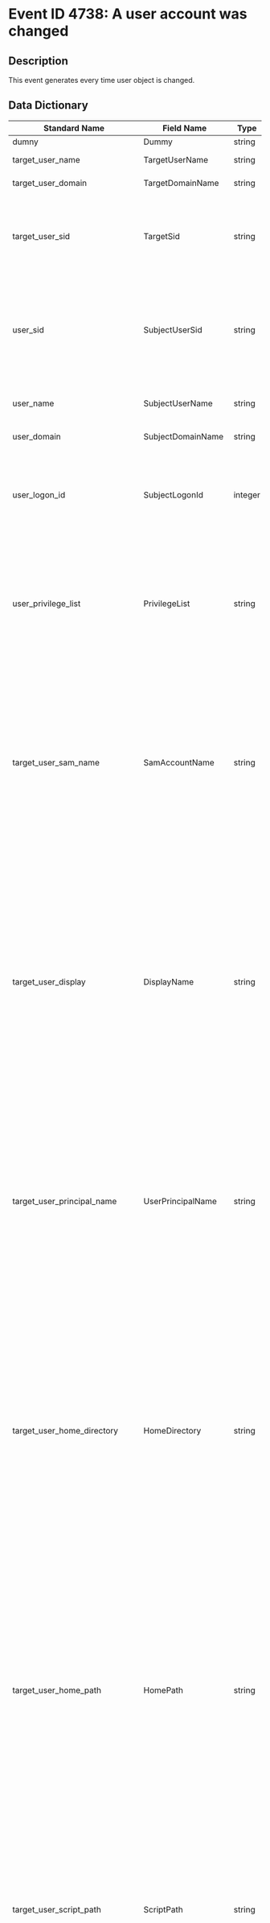 # Event ID 4738: A user account was changed

## Description
This event generates every time user object is changed.

## Data Dictionary
|Standard Name|Field Name|Type|Description|Sample Value|
|---|---|---|---|---|
|dumny|Dummy|string||-|
|target_user_name|TargetUserName|string|the name of the account that was changed.|ksmith|
|target_user_domain|TargetDomainName|string|target account's domain or computer name.|CONTOSO|
|target_user_sid|TargetSid|string|SID of account that was changed. Event Viewer automatically tries to resolve SIDs and show the account name. If the SID cannot be resolved, you will see the source data in the event.|S-1-5-21-3457937927-2839227994-823803824-6609|
|user_sid|SubjectUserSid|string|SID of account that requested the "change user account" operation. Event Viewer automatically tries to resolve SIDs and show the account name. If the SID cannot be resolved, you will see the source data in the event.|S-1-5-21-3457937927-2839227994-823803824-1104|
|user_name|SubjectUserName|string|the name of the account that requested the "change user account" operation.|dadmin|
|user_domain|SubjectDomainName|string|subject's domain or computer name.|CONTOSO|
|user_logon_id|SubjectLogonId|integer|hexadecimal value that can help you correlate this event with recent events that might contain the same Logon ID, for example, "4624: An account was successfully logged on."|0x30dc2|
|user_privilege_list|PrivilegeList|string|the list of user privileges which were used during the operation, for example, SeBackupPrivilege. This parameter might not be captured in the event, and in that case appears as "-". See full list of user privileges in "Table 8. User Privileges.".|-|
|target_user_sam_name|SamAccountName|string|logon name for account used to support clients and servers from previous versions of Windows (pre-Windows 2000 logon name). If the value of sAMAccountName attribute of user object was changed, you will see the new value here. For example: ladmin. For local accounts, this field always has some value-if the account's attribute was not changed it will contain the current value of the attribute.|-|
|target_user_display|DisplayName|string|it is a name, displayed in the address book for a particular account. This is usually the combination of the user's first name, middle initial, and last name. You can change this attribute by using Active Directory Users and Computers, or through a script, for example. If the value of displayName attribute of user object was changed, you will see the new value here. For local accounts, this field always has some value-if the account's attribute was not changed it will contain the current value of the attribute.|-|
|target_user_principal_name|UserPrincipalName|string|internet-style login name for the account, based on the Internet standard RFC 822. By convention this should map to the account's email name. If the value of userPrincipalName attribute of user object was changed, you will see the new value here. You can change this attribute by using Active Directory Users and Computers, or through a script, for example. For local accounts, this field is not applicable and always has "-" value.|-|
|target_user_home_directory|HomeDirectory|string|user's home directory. If homeDrive attribute is set and specifies a drive letter, homeDirectory should be a UNC path. The path must be a network UNC of the form \Server\Share\Directory. If the value of homeDirectory attribute of user object was changed, you will see the new value here. You can change this attribute by using Active Directory Users and Computers, or through a script, for example. For local accounts, this field always has some value-if the account's attribute was not changed it will contain the current value of the attribute.|-|
|target_user_home_path|HomePath|string|specifies the drive letter to which to map the UNC path specified by homeDirectory account's attribute. The drive letter must be specified in the form "DRIVE_LETTER:". For example - "H:". If the value of homeDrive attribute of user object was changed, you will see the new value here. You can change this attribute by using Active Directory Users and Computers, or through a script, for example. For local accounts, this field always has some value-if the account's attribute was not changed it will contain the current value of the attribute.|-|
|target_user_script_path|ScriptPath|string|specifies the path of the account's logon script. If the value of scriptPath attribute of user object was changed, you will see the new value here. You can change this attribute by using Active Directory Users and Computers, or through a script, for example. For local accounts, this field always has some value-if the account's attribute was not changed it will contain the current value of the attribute.|-|
|target_user_profile_path|ProfilePath|string|specifies a path to the account's profile. This value can be a null string, a local absolute path, or a UNC path. If the value of profilePath attribute of user object was changed, you will see the new value here. You can change this attribute by using Active Directory Users and Computers, or through a script, for example. For local accounts, this field always has some value-if the account's attribute was not changed it will contain the current value of the attribute.|-|
|target_user_workstations|UserWorkstations|string|contains the list of NetBIOS or DNS names of the computers from which the user can logon. Each computer name is separated by a comma. The name of a computer is the sAMAccountName property of a computer object. If the value of userWorkstations attribute of user object was changed, you will see the new value here. You can change this attribute by using Active Directory Users and Computers, or through a script, for example. For local accounts, this field is not applicable and always appears as "\<value not set>."|-|
|target_user_password_last_set|PasswordLastSet|date|last time the account's password was modified. If the value of pwdLastSet attribute of user object was changed, you will see the new value here. For example: 8/12/2015 11:41:39 AM. This value will be changed, for example, after manual user account password reset. For local accounts, this field always has some value-if the account's attribute was not changed it will contain the current value of the attribute.|-|
|target_user_account_expires|AccountExpires|date|the date when the account expires. If the value of accountExpires attribute of user object was changed, you will see the new value here. . For example, "9/21/2015 12:00:00 AM". You can change this attribute by using Active Directory Users and Computers, or through a script, for example. For local accounts, this field always has some value-if the account's attribute was not changed it will contain the current value of the attribute.|-|
|user_primary_group_id|PrimaryGroupId|string|Relative Identifier (RID) of user's object primary group.|-|
|target_user_allowed_to_delegate|AllowedToDelegateTo|string|the list of SPNs to which this account can present delegated credentials. Can be changed using Active Directory Users and Computers management console in Delegation tab of user account, if at least one SPN is registered for user account. If the SPNs list on Delegation tab of a user account was changed, you will see the new SPNs list in AllowedToDelegateTo field (note that you will see the new list instead of changes) of this event.|-|
|target_user_old_uac_value|OldUacValue|string|specifies flags that control password, lockout, disable/enable, script, and other behavior for the user account. This parameter contains the previous value of userAccountControl attribute of user object.|0x15|
|target_user_new_uac_value|NewUacValue|string|specifies flags that control password, lockout, disable/enable, script, and other behavior for the user account. If the value of userAccountControl attribute of user object was changed, you will see the new value here.|0x211|
|target_user_account_control|UserAccountControl|string|shows the list of changes in userAccountControl attribute. You will see a line of text for each change. See possible values in here: "Table 7. User's or Computer's account UAC flags.". In the "User Account Control field text" column, you can see the text that will be displayed in the User Account Control field in 4738 event.|%%2050 %%2089|
|target_user_parameters|UserParameters|string|if you change any setting using Active Directory Users and Computers management console in Dial-in tab of user's account properties, then you will see \<value changed, but not displayed> in this field. For local accounts, this field is not applicable and always has "\<value not set>" value.|-|
|target_user_sid_history|SidHistory|string|contains previous SIDs used for the object if the object was moved from another domain. Whenever an object is moved from one domain to another, a new SID is created and becomes the objectSID. The previous SID is added to the sIDHistory property. If the value of sIDHistory attribute of user object was changed, you will see the new value here.|-|
|target_user_logon_hours|LogonHours|string|hours that the account is allowed to logon to the domain. If the value of logonHours attribute of user object was changed, you will see the new value here. You can change this attribute by using Active Directory Users and Computers, or through a script, for example.|-|

## Resources
[MS Source](https://github.com/MicrosoftDocs/windows-itpro-docs/blob/master/windows/security/threat-protection/auditing/event-4738.md)
[MS Security Auditing Category - Account Management](https://docs.microsoft.com/en-us/windows/security/threat-protection/auditing/advanced-security-audit-policy-settings#account-management)
[MS Security Auditing Sub-category - Audit User Account Management](https://github.com/MicrosoftDocs/windows-itpro-docs/tree/master/windows/security/threat-protection/auditing/audit-user-account-management.md)

## Tags
* Account Management
* Audit User Account Management
